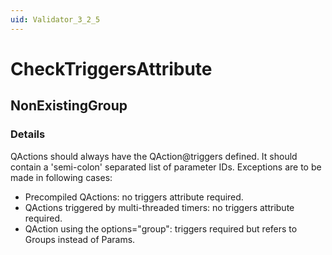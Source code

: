 ```yaml
---
uid: Validator_3_2_5
---
```


# CheckTriggersAttribute

## NonExistingGroup

<!-- Description, Properties, ... sections are auto-generated. -->
<!-- REPLACE ME AUTO-GENERATION -->

### Details

QActions should always have the QAction@triggers defined. It should contain a 'semi-colon' separated list of parameter IDs.
Exceptions are to be made in following cases:
 - Precompiled QActions: no triggers attribute required.
 - QActions triggered by multi-threaded timers: no triggers attribute required.
 - QAction using the options="group": triggers required but refers to Groups instead of Params.

<!-- Uncomment to add example code -->
<!--### Example code-->
